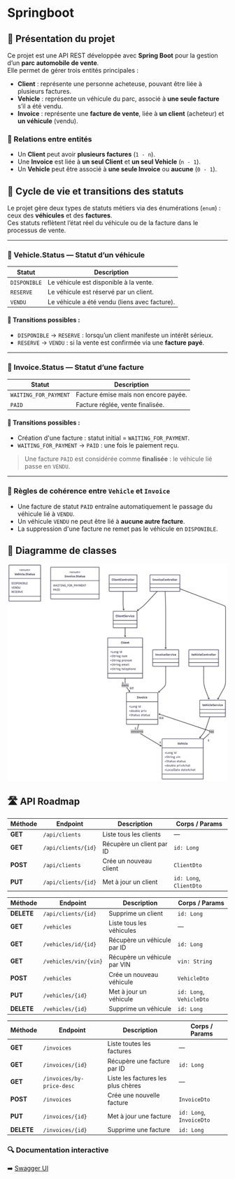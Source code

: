 # Springboot

## 🧾 Présentation du projet

Ce projet est une API REST développée avec **Spring Boot** pour la gestion d’un **parc automobile de vente**.  
Elle permet de gérer trois entités principales :

- **Client** : représente une personne acheteuse, pouvant être liée à plusieurs factures.
- **Vehicle** : représente un véhicule du parc, associé à **une seule facture** s’il a été vendu.
- **Invoice** : représente une **facture de vente**, liée à **un client** (acheteur) et **un véhicule** (vendu).

### 🔗 Relations entre entités

- Un **Client** peut avoir **plusieurs factures** (`1 - n`).
- Une **Invoice** est liée à **un seul Client** et **un seul Vehicle** (`n - 1`).
- Un **Vehicle** peut être associé à **une seule Invoice** ou **aucune** (`0 - 1`).

## 🔄 Cycle de vie et transitions des statuts

Le projet gère deux types de statuts métiers via des énumérations (`enum`) : ceux des **véhicules** et des **factures**.  
Ces statuts reflètent l’état réel du véhicule ou de la facture dans le processus de vente.

---

### 🚗 Vehicle.Status — Statut d’un véhicule

| Statut         | Description                                 |
|----------------|---------------------------------------------|
| `DISPONIBLE`   | Le véhicule est disponible à la vente.      |
| `RESERVE`      | Le véhicule est réservé par un client.      |
| `VENDU`        | Le véhicule a été vendu (liens avec facture).|

#### 🔁 Transitions possibles :

- `DISPONIBLE` → `RESERVE` : lorsqu’un client manifeste un intérêt sérieux.
- `RESERVE` → `VENDU` : si la vente est confirmée via une **facture payé**.


---

### 🧾 Invoice.Status — Statut d’une facture

| Statut                | Description                             |
|-----------------------|-----------------------------------------|
| `WAITING_FOR_PAYMENT` | Facture émise mais non encore payée.    |
| `PAID`                | Facture réglée, vente finalisée.        |

#### 🔁 Transitions possibles :

- Création d'une facture : statut initial = `WAITING_FOR_PAYMENT`.
- `WAITING_FOR_PAYMENT` → `PAID` : une fois le paiement reçu.

> Une facture `PAID` est considérée comme **finalisée** : le véhicule lié passe en `VENDU`.

---

### 🔗 Règles de cohérence entre `Vehicle` et `Invoice`

- Une facture de statut `PAID` entraîne automatiquement le passage du véhicule lié à `VENDU`.
- Un véhicule `VENDU` ne peut être lié à **aucune autre facture**.
- La suppression d'une facture ne remet pas le véhicule en `DISPONIBLE`.



## 📘 Diagramme de classes

![diagramme des classes](docs/DiagrammesClasses.png)

## 🛣️ API Roadmap

| Méthode | Endpoint                  | Description                                 | Corps / Params              |
|---------|---------------------------|---------------------------------------------|-----------------------------|
| **GET** | `/api/clients`           | Liste tous les clients                      | —                           |
| **GET** | `/api/clients/{id}`      | Récupère un client par ID                   | `id: Long`                  |
| **POST**| `/api/clients`           | Crée un nouveau client                      | `ClientDto`                 |
| **PUT** | `/api/clients/{id}`      | Met à jour un client                        | `id: Long`, `ClientDto`     |

| Méthode | Endpoint                  | Description                                 | Corps / Params              |
|---------|---------------------------|---------------------------------------------|-----------------------------|
| **DELETE**| `/api/clients/{id}`    | Supprime un client                          | `id: Long`                  |
| **GET** | `/vehicles`              | Liste tous les véhicules                    | —                           |
| **GET** | `/vehicles/id/{id}`      | Récupère un véhicule par ID                 | `id: Long`                  |
| **GET** | `/vehicles/vin/{vin}`    | Récupère un véhicule par VIN                | `vin: String`               |
| **POST**| `/vehicles`              | Crée un nouveau véhicule                    | `VehicleDto`                |
| **PUT** | `/vehicles/{id}`         | Met à jour un véhicule                      | `id: Long`, `VehicleDto`    |
| **DELETE**| `/vehicles/{id}`       | Supprime un véhicule                        | `id: Long`                  |

| Méthode | Endpoint                  | Description                                 | Corps / Params              |
|---------|---------------------------|---------------------------------------------|-----------------------------|
| **GET** | `/invoices`              | Liste toutes les factures                   | —                           |
| **GET** | `/invoices/{id}`         | Récupère une facture par ID                 | `id: Long`                  |
| **GET** | `/invoices/by-price-desc`| Liste les factures les plus chères          | —                           |
| **POST**| `/invoices`              | Crée une nouvelle facture                   | `InvoiceDto`                |
| **PUT** | `/invoices/{id}`         | Met à jour une facture                      | `id: Long`, `InvoiceDto`    |
| **DELETE**| `/invoices/{id}`       | Supprime une facture                        | `id: Long`                  |

### 🔍 Documentation interactive

➡️ [Swagger UI](http://localhost:8080/swagger-ui/index.html)


